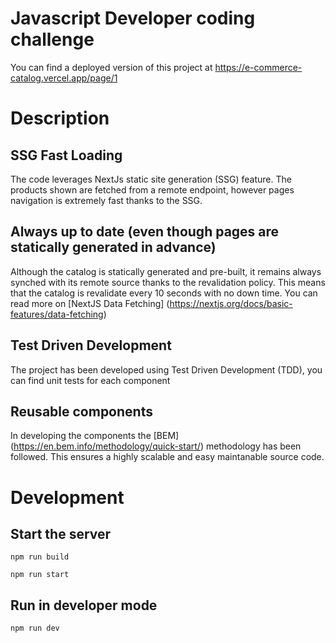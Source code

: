 # Javascript Developer coding challenge


You can find a deployed version of this project at https://e-commerce-catalog.vercel.app/page/1

# Description

## SSG Fast Loading

The code leverages NextJs static site generation (SSG) feature.
The products shown are fetched from a remote endpoint, however pages navigation is extremely fast thanks to the SSG.

## Always up to date (even though pages are statically generated in advance)

Although the catalog is statically generated and pre-built, it remains always synched with its remote source thanks to the revalidation policy. This means that the catalog is revalidate every 10 seconds with no down time. 
You can read more on [NextJS Data Fetching] (https://nextjs.org/docs/basic-features/data-fetching) 

## Test Driven Development

The project has been developed using Test Driven Development (TDD), you can find unit tests for each component

## Reusable components

In developing the components the [BEM] (https://en.bem.info/methodology/quick-start/) methodology has been followed. This ensures a highly scalable and easy maintanable source code.
 
# Development

## Start the server

```shell
npm run build

npm run start
```

## Run in developer mode 

```shell
npm run dev
```
